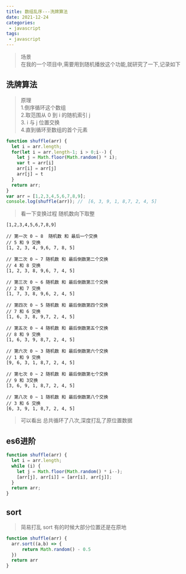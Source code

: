 ```yaml
---
title: 数组乱序---洗牌算法
date: 2021-12-24
categories:
 - javascript
tags:
 - javascript
---
```


>场景\
>在我的一个项目中,需要用到随机播放这个功能,就研究了一下,记录如下

## 洗牌算法

>原理\
>1.倒序循环这个数组\
>2.取范围从 0 到 i 的随机索引 j\
>3. i 与 j 位置交换\
>4.直到循环至数组的首个元素
```js
function shuffle(arr) {
  let i = arr.length;
  for(let i = arr.length-1; i > 0;i--) {
    let j = Math.floor(Math.random() * i);
    var t = arr[i]
    arr[i] = arr[j]
    arr[j] = t
  }
  return arr;
}
var arr = [1,2,3,4,5,6,7,8,9];
console.log(shuffle(arr)); //  [6, 3, 9, 1, 8,7, 2, 4, 5]
```
>看一下变换过程 随机数向下取整
```
[1,2,3,4,5,6,7,8,9] 

// 第一次 0 ~ 8  随机数 和 最后一个交换 
// 5 和 9 交换
[1, 2, 3, 4, 9,6, 7, 8, 5]

// 第二次 0 ~ 7 随机数 和 最后倒数第二个交换
// 4 和 8 交换
[1, 2, 3, 8, 9,6, 7, 4, 5]

// 第三次 0 ~ 6 随机数 和 最后倒数第三个交换
// 2 和 7 交换
[1, 7, 3, 8, 9,6, 2, 4, 5]

// 第四次 0 ~ 5 随机数 和 最后倒数第四个交换
// 7 和 6 交换
[1, 6, 3, 8, 9,7, 2, 4, 5]

// 第五次 0 ~ 4 随机数 和 最后倒数第五个交换
// 8 和 9 交换
[1, 6, 3, 9, 8,7, 2, 4, 5]

// 第六次 0 ~ 3 随机数 和 最后倒数第六个交换
// 1 和 9 交换
[9, 6, 3, 1, 8,7, 2, 4, 5]

// 第七次 0 ~ 2 随机数 和 最后倒数第七个交换
// 9 和 3交换
[3, 6, 9, 1, 8,7, 2, 4, 5]

// 第八次 0 ~ 1 随机数 和 最后倒数第八个交换
// 3 和 6 交换
[6, 3, 9, 1, 8,7, 2, 4, 5]
```
> 可以看出 总共循环了八次,深度打乱了原位置数据

## es6进阶
```js
function shuffle(arr) {
  let i = arr.length;
  while (i) {
    let j = Math.floor(Math.random() * i--);
    [arr[j], arr[i]] = [arr[i], arr[j]];
  }
  return arr;
}
```
## sort
>简易打乱 sort 有的时候大部分位置还是在原地
```js
function shuffle(arr) {
  arr.sort((a,b) => {
      return Math.random() - 0.5
  }) 
  return arr
}
```
<Valine/>
